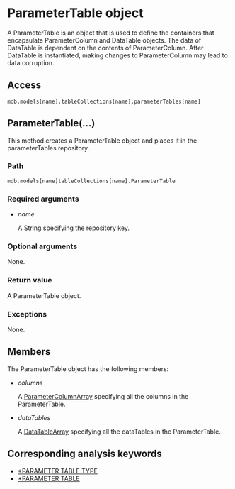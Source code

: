 # ParameterTable object

A ParameterTable is an object that is used to define the containers that encapsulate ParameterColumn and DataTable objects. The data of DataTable is dependent on the contents of ParameterColumn. After DataTable is instantiated, making changes to ParameterColumn may lead to data corruption.

## Access

```
mdb.models[name].tableCollections[name].parameterTables[name]
```

## ParameterTable(...)

This method creates a ParameterTable object and places it in the parameterTables repository.

### Path

```
mdb.models[name]tableCollections[name].ParameterTable
```

### Required arguments

- *name*

  A String specifying the repository key.

### Optional arguments

None.

### Return value

A ParameterTable object.

### Exceptions

None.



## Members

The ParameterTable object has the following members:

- *columns*

  A [ParameterColumnArray](https://help.3ds.com/2022/english/DSSIMULIA_Established/SIMACAEKERRefMap/simaker-c-parameterColumnpyc.htm?ContextScope=all#simaker-c-parameterColumnpyc) specifying all the columns in the ParameterTable.

- *dataTables*

  A [DataTableArray](https://help.3ds.com/2022/english/DSSIMULIA_Established/SIMACAEKERRefMap/simaker-c-parameterDataTablepyc.htm?ContextScope=all#simaker-c-parameterDataTablepyc) specifying all the dataTables in the ParameterTable.



## Corresponding analysis keywords

- [*PARAMETER TABLE TYPE](https://help.3ds.com/2022/english/DSSIMULIA_Established/SIMACAEKEYRefMap/simakey-r-parametertabletype.htm?ContextScope=all#simakey-r-parametertabletype)
- [*PARAMETER TABLE](https://help.3ds.com/2022/english/DSSIMULIA_Established/SIMACAEKEYRefMap/simakey-r-parametertable.htm?ContextScope=all#simakey-r-parametertable)